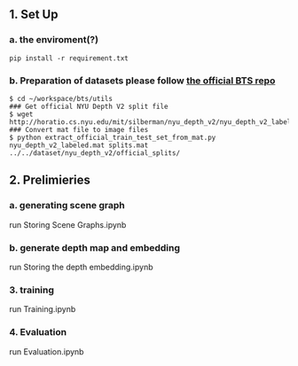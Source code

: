 ## 1. Set Up


### a. the enviroment(?)
```pip install -r requirement.txt```

### b. Preparation of datasets please follow [the official BTS repo](https://github.com/cleinc/bts)
```shell
$ cd ~/workspace/bts/utils
### Get official NYU Depth V2 split file
$ wget http://horatio.cs.nyu.edu/mit/silberman/nyu_depth_v2/nyu_depth_v2_labeled.mat
### Convert mat file to image files
$ python extract_official_train_test_set_from_mat.py nyu_depth_v2_labeled.mat splits.mat ../../dataset/nyu_depth_v2/official_splits/
```
## 2. Prelimieries
### a. generating scene graph
run Storing Scene Graphs.ipynb


### b. generate depth map and embedding 
run Storing the depth embedding.ipynb




### 3. training

run Training.ipynb

### 4. Evaluation

run Evaluation.ipynb

